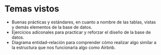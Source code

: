 # Temas vistos

- Buenas prácticas y estándares, en cuanto a nombre de las tablas, vistas y demás elementos de la base de datos.
- Ejercicios adiconales para practicar y reforzar el diseño de la base de datos.
- Diagrama entidad-relación para comprender cómo realizar algo similar a la estructura que nos funcionaría algo como Airbnb.